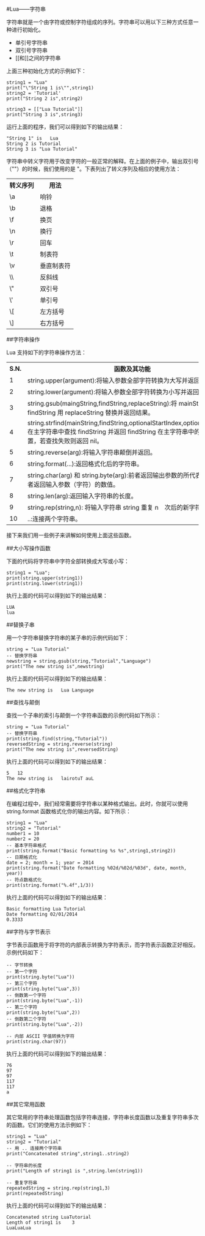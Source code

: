 #Lua——字符串  

字符串就是一个由字符或控制字符组成的序列。字符串可以用以下三种方式任意一种进行初始化。  
<ul>
	<li>单引号字符串</li>
	<li>双引号字符串</li>
	<li>[[和]]之间的字符串</li>
</ul>  

上面三种初始化方式的示例如下：  

```
string1 = "Lua"
print("\"String 1 is\"",string1)
string2 = 'Tutorial'
print("String 2 is",string2)

string3 = [["Lua Tutorial"]]
print("String 3 is",string3)
```  

运行上面的程序，我们可以得到如下的输出结果：  

```
"String 1" is	Lua
String 2 is	Tutorial
String 3 is	"Lua Tutorial"
```  

字符串中转义字符用于改变字符的一般正常的解释。在上面的例子中，输出双引号（""）的时候，我们使用的是 \"。下表列出了转义序列及相应的使用方法：  

<table>
	<tr>
		<th>转义序列</th>
		<th>用法</th>
	</tr>
	<tr>
		<td>\a</td>
		<td>响铃</td>
	</tr>
	<tr>
		<td>\b</td>
		<td>退格</td>
	</tr>
	<tr>
		<td>\f</td>
		<td>换页</td>
	</tr>
	<tr>
		<td>\n</td>
		<td>换行</td>
	</tr>
	<tr>
		<td>\r</td>
		<td>回车</td>
	</tr>
	<tr>
		<td>\t</td>
		<td>制表符</td>
	</tr>
	<tr>
		<td>\v</td>
		<td>垂直制表符</td>
	</tr>
	<tr>
		<td>\\</td>
		<td>反斜线</td>
	</tr>
	<tr>
		<td>\"</td>
		<td>双引号</td>
	</tr>
	<tr>
		<td>\'</td>
		<td>单引号</td>
	</tr>
	<tr>
		<td>\[</td>
		<td>左方括号</td>
	</tr>
	<tr>
		<td>\]</td>
		<td>右方括号</td>
	</tr>
</table>

##字符串操作  

Lua 支持如下的字符串操作方法：  

<table>
	<tr>
		<th>S.N.</th>
		<th>函数及其功能</th>
	</tr>
	<tr>
		<td>1</td>
		<td>string.upper(argument):将输入参数全部字符转换为大写并返回。</td>
	</tr>
	<tr>
		<td>2</td>
		<td>string.lower(argument):将输入参数全部字符转换为小写并返回。</td>
	</tr>
	<tr>
		<td>3</td>
		<td>string.gsub(maingString,findString,replaceString):将 mainString 中的所有 findString 用 replaceString 替换并返回结果。</td>
	</tr>
	<tr>
		<td>4</td>
		<td>string.strfind(mainString,findString,optionalStartIndex,optionalEndIndex):在主字符串中查找 findString 并返回 findString 在主字符串中的开始和结束位置，若查找失败则返回 nil。</td>
	</tr>
	<tr>
		<td>5</td>
		<td>string.reverse(arg):将输入字符串颠倒并返回。</td>
	</tr>
	<tr>
		<td>6</td>
		<td>string.format(...):返回格式化后的字符串。</td>
	</tr>
	<tr>
		<td>7</td>
		<td>string.char(arg) 和 string.byte(arg):前者返回输出参数的所代表的字符，后者返回输入参数（字符）的数值。</td>
	</tr>
	<tr>
		<td>8</td>
		<td>string.len(arg):返回输入字符串的长度。</td>
	</tr>
	<tr>
		<td>9</td>
		<td>string.rep(string,n): 将输入字符串 string 重复 n　次后的新字符串返回。</td>
	</tr>
	<tr>
		<td>10</td>
		<td>..:连接两个字符串。</td>
	</tr>
</table>

接下来我们用一些例子来讲解如何使用上面这些函数。  

##大小写操作函数  

下面的代码将字符串中字符全部转换成大写或小写：  

```
string1 = "Lua";
print(string.upper(string1))
print(string.lower(string1))
```  

执行上面的代码可以得到如下的输出结果：  

```
LUA
lua
```  

##替换子串  

用一个字符串替换字符串的某子串的示例代码如下：  

```
string = "Lua Tutorial"
-- 替换字符串
newstring = string.gsub(string,"Tutorial","Language")
print("The new string is",newstring)
```  

执行上面的代码可以得到如下的输出结果：  

```
The new string is	Lua Language
```  

##查找与颠倒  

查找一个子串的索引与颠倒一个字符串函数的示例代码如下所示：  

```
string = "Lua Tutorial"
-- 替换字符串
print(string.find(string,"Tutorial"))
reversedString = string.reverse(string)
print("The new string is",reversedString)
```  

执行上面的代码可以得到如下的输出结果：  

```
5	12
The new string is	lairotuT auL
```  

##格式化字符串  

在编程过程中，我们经常需要将字符串以某种格式输出。此时，你就可以使用 string.format 函数格式化你的输出内容。如下所示：  

```
string1 = "Lua"
string2 = "Tutorial"
number1 = 10
number2 = 20
-- 基本字符串格式
print(string.format("Basic formatting %s %s",string1,string2))
-- 日期格式化
date = 2; month = 1; year = 2014
print(string.format("Date formatting %02d/%02d/%03d", date, month, year))
-- 符点数格式化
print(string.format("%.4f",1/3))
```  

执行上面的代码可以得到如下的输出结果：  

```
Basic formatting Lua Tutorial
Date formatting 02/01/2014
0.3333
```  

##字符与字节表示  

字节表示函数用于将字符的内部表示转换为字符表示，而字符表示函数正好相反。 示例代码如下：  

```
-- 字节转换
-- 第一个字符
print(string.byte("Lua"))
-- 第三个字符
print(string.byte("Lua",3))
-- 倒数第一个字符
print(string.byte("Lua",-1))
-- 第二个字符
print(string.byte("Lua",2))
-- 倒数第二个字符
print(string.byte("Lua",-2))

-- 内部 ASCII 字值转换为字符
print(string.char(97))
```  

执行上面的代码可以得到如下的输出结果：  

```
76
97
97
117
117
a
```  

##其它常用函数  

其它常用的字符串处理函数包括字符串连接，字符串长度函数以及重复字符串多次的函数。它们的使用方法示例如下：  

```
string1 = "Lua"
string2 = "Tutorial"
-- 用 .. 连接两个字符串
print("Concatenated string",string1..string2)

-- 字符串的长度
print("Length of string1 is ",string.len(string1))

-- 重复字符串
repeatedString = string.rep(string1,3)
print(repeatedString)
```  

执行上面的代码可以得到如下的输出结果：  

```
Concatenated string	LuaTutorial
Length of string1 is 	3
LuaLuaLua
``` 
